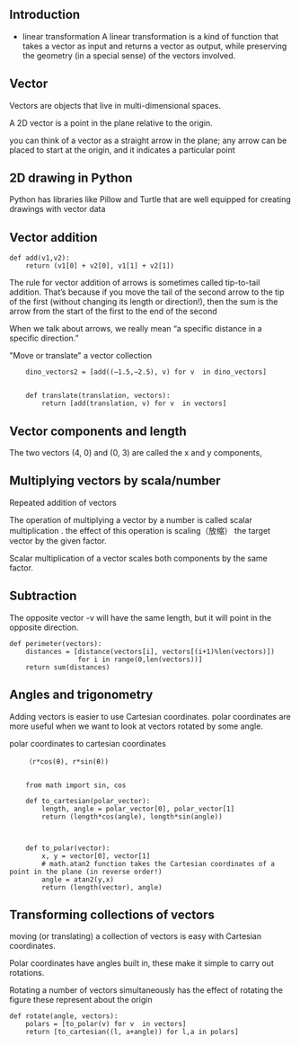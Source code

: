 ## Introduction 
- linear transformation
A linear transformation is a kind of function that takes a vector as input and returns a vector as output, while preserving the geometry (in a special sense) of the vectors involved. 

## Vector
Vectors are objects that live in multi-dimensional spaces. 

A 2D vector is a point in the plane relative to the origin.

you can think of a vector as a straight arrow in the plane; any arrow can be placed to start at the origin, and it indicates a particular point

## 2D drawing in Python
Python has libraries like Pillow and Turtle that are well equipped for creating drawings with vector data

## Vector addition
```
def add(v1,v2):
    return (v1[0] + v2[0], v1[1] + v2[1])
```
The rule for vector addition of arrows is sometimes called tip-to-tail addition. That’s because if you move the tail of the second arrow to the tip of the first (without changing its length or direction!), then the sum is the arrow from the start of the first to the end of the second 

When we talk about arrows, we really mean “a specific distance in a specific direction.”

"Move or translate" a vector collection
```
    dino_vectors2 = [add((−1.5,−2.5), v) for v  in dino_vectors]


    def translate(translation, vectors):
        return [add(translation, v) for v  in vectors]
```


## Vector components and length
The two vectors (4, 0) and (0, 3) are called the x and y components,

## Multiplying vectors by scala/number
Repeated addition of vectors 

The operation of multiplying a vector by a number is called scalar multiplication .
the effect of this operation is scaling（放缩） the target vector by the given factor.

Scalar multiplication of a vector scales both components by the same factor.

## Subtraction
The opposite vector -v will have the same length, but it will point in the opposite direction.


```
def perimeter(vectors):
    distances = [distance(vectors[i], vectors[(i+1)%len(vectors)])
                 for i in range(0,len(vectors))]
    return sum(distances)
```

## Angles and trigonometry
Adding vectors is easier to use Cartesian coordinates. 
polar coordinates are more useful when we want to look at vectors rotated by some angle. 

polar coordinates to cartesian coordinates
```
    （r*cos(θ), r*sin(θ))


    from math import sin, cos

    def to_cartesian(polar_vector):
        length, angle = polar_vector[0], polar_vector[1]
        return (length*cos(angle), length*sin(angle))



    def to_polar(vector):
        x, y = vector[0], vector[1]
        # math.atan2 function takes the Cartesian coordinates of a point in the plane (in reverse order!)
        angle = atan2(y,x)
        return (length(vector), angle)    
```


## Transforming collections of vectors
moving (or translating) a collection of vectors is easy with Cartesian coordinates.

Polar coordinates have angles built in, these make it simple to carry out rotations.

Rotating a number of vectors simultaneously has the effect of rotating the figure these represent about the origin
```
def rotate(angle, vectors):
    polars = [to_polar(v) for v  in vectors]
    return [to_cartesian((l, a+angle)) for l,a in polars]
```

